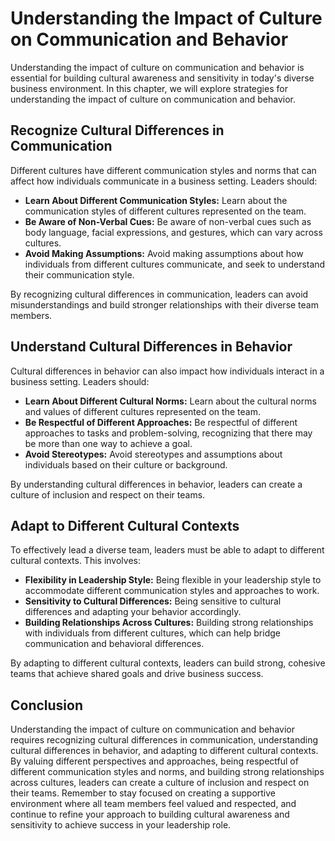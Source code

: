 Understanding the Impact of Culture on Communication and Behavior
=========================================================================================================================

Understanding the impact of culture on communication and behavior is essential for building cultural awareness and sensitivity in today's diverse business environment. In this chapter, we will explore strategies for understanding the impact of culture on communication and behavior.

Recognize Cultural Differences in Communication
-----------------------------------------------

Different cultures have different communication styles and norms that can affect how individuals communicate in a business setting. Leaders should:

* **Learn About Different Communication Styles:** Learn about the communication styles of different cultures represented on the team.
* **Be Aware of Non-Verbal Cues:** Be aware of non-verbal cues such as body language, facial expressions, and gestures, which can vary across cultures.
* **Avoid Making Assumptions:** Avoid making assumptions about how individuals from different cultures communicate, and seek to understand their communication style.

By recognizing cultural differences in communication, leaders can avoid misunderstandings and build stronger relationships with their diverse team members.

Understand Cultural Differences in Behavior
-------------------------------------------

Cultural differences in behavior can also impact how individuals interact in a business setting. Leaders should:

* **Learn About Different Cultural Norms:** Learn about the cultural norms and values of different cultures represented on the team.
* **Be Respectful of Different Approaches:** Be respectful of different approaches to tasks and problem-solving, recognizing that there may be more than one way to achieve a goal.
* **Avoid Stereotypes:** Avoid stereotypes and assumptions about individuals based on their culture or background.

By understanding cultural differences in behavior, leaders can create a culture of inclusion and respect on their teams.

Adapt to Different Cultural Contexts
------------------------------------

To effectively lead a diverse team, leaders must be able to adapt to different cultural contexts. This involves:

* **Flexibility in Leadership Style:** Being flexible in your leadership style to accommodate different communication styles and approaches to work.
* **Sensitivity to Cultural Differences:** Being sensitive to cultural differences and adapting your behavior accordingly.
* **Building Relationships Across Cultures:** Building strong relationships with individuals from different cultures, which can help bridge communication and behavioral differences.

By adapting to different cultural contexts, leaders can build strong, cohesive teams that achieve shared goals and drive business success.

Conclusion
----------

Understanding the impact of culture on communication and behavior requires recognizing cultural differences in communication, understanding cultural differences in behavior, and adapting to different cultural contexts. By valuing different perspectives and approaches, being respectful of different communication styles and norms, and building strong relationships across cultures, leaders can create a culture of inclusion and respect on their teams. Remember to stay focused on creating a supportive environment where all team members feel valued and respected, and continue to refine your approach to building cultural awareness and sensitivity to achieve success in your leadership role.
